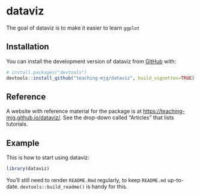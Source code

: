 
<!-- README.md is generated from README.Rmd. Please edit that file -->

# dataviz

<!-- badges: start -->
<!-- badges: end -->

The goal of dataviz is to make it easier to learn `ggplot`

## Installation

You can install the development version of dataviz from
[GitHub](https://github.com/) with:

``` r
# install.packages("devtools")
devtools::install_github("teaching-mjg/dataviz", build_vignettes=TRUE)
```

## Reference

A website with reference material for the package is at
<https://teaching-mjg.github.io/dataviz/>. See the drop-down called
“Articles” that lists tutorials.

## Example

This is how to start using dataviz:

``` r
library(dataviz)
```

You’ll still need to render `README.Rmd` regularly, to keep `README.md`
up-to-date. `devtools::build_readme()` is handy for this.
